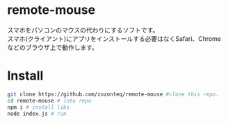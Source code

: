 # remote-mouse
スマホをパソコンのマウスの代わりにするソフトです。  
スマホ(クライアント)にアプリをインストールする必要はなくSafari、Chromeなどのブラウザ上で動作します。
# Install
```bash
git clone https://github.com/zozonteq/remote-mouse #clone this repo.
cd remote-mouse # into repo
npm i # install libs
node index.js # run
```
